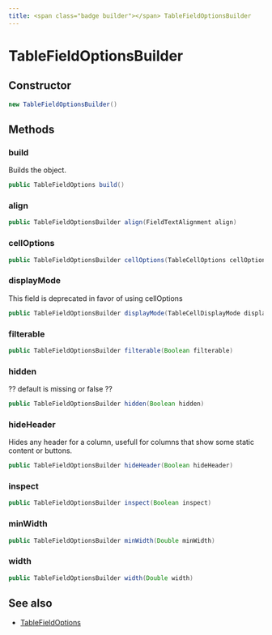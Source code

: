 ```yaml
---
title: <span class="badge builder"></span> TableFieldOptionsBuilder
---
```

# <span class="badge builder"></span> TableFieldOptionsBuilder

## Constructor

```java
new TableFieldOptionsBuilder()
```
## Methods

### <span class="badge object-method"></span> build

Builds the object.

```java
public TableFieldOptions build()
```

### <span class="badge object-method"></span> align

```java
public TableFieldOptionsBuilder align(FieldTextAlignment align)
```

### <span class="badge object-method"></span> cellOptions

```java
public TableFieldOptionsBuilder cellOptions(TableCellOptions cellOptions)
```

### <span class="badge object-method"></span> displayMode

This field is deprecated in favor of using cellOptions

```java
public TableFieldOptionsBuilder displayMode(TableCellDisplayMode displayMode)
```

### <span class="badge object-method"></span> filterable

```java
public TableFieldOptionsBuilder filterable(Boolean filterable)
```

### <span class="badge object-method"></span> hidden

?? default is missing or false ??

```java
public TableFieldOptionsBuilder hidden(Boolean hidden)
```

### <span class="badge object-method"></span> hideHeader

Hides any header for a column, usefull for columns that show some static content or buttons.

```java
public TableFieldOptionsBuilder hideHeader(Boolean hideHeader)
```

### <span class="badge object-method"></span> inspect

```java
public TableFieldOptionsBuilder inspect(Boolean inspect)
```

### <span class="badge object-method"></span> minWidth

```java
public TableFieldOptionsBuilder minWidth(Double minWidth)
```

### <span class="badge object-method"></span> width

```java
public TableFieldOptionsBuilder width(Double width)
```

## See also

 * <span class="badge object-type-class"></span> [TableFieldOptions](./object-TableFieldOptions.md)
